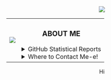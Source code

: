 <div align="center">
    <a href="https://ko-fi.com/auuki">
        <img align="center" src="https://bit.ly/3c9otOD" />
    </a>
    <tr>
<!--     <a href="https://namemc.com/Auuki.2">
        <img align="center" src="https://github.com/AwesomeAuuki/AwesomeAuuki/raw/main/images/cupcake.webp">
    </a> -->
    <table>
        <td>
            <a href="https://spoti.fi/3rqvvVD">
                <img src="https://novatorem-three-sooty.vercel.app/api/spotify">
            </a>
        </td>
        <td>
            <h3 align="center">ABOUT ME</h3>
            <details>
                <summary>GitHub Statistical Reports</summary>
                <p align="center">
                    <img align="center" src="https://bit.ly/3sXVC6v">
                    <img align="center" src="https://bit.ly/2OuIyXl">
                </p>
            </details>
            <details>
                <summary>Where to Contact Me-e!</summary>
                <p align="center">
                    <a href="https://discord.gg/ePmNxnQ">
                        <img align="center" src="https://bit.ly/30m9b3p">
                    </a>
                </p>
                <ul>
                    <li>You can also contact me via <a href="mailto:snowgangers@gmail.com">email</a></li>
                </ul>
            </details>
        </td>
    </table>
        <footer align="center">Hi</footer>
</div>
